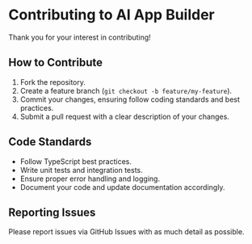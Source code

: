 # Contributing to AI App Builder

Thank you for your interest in contributing!

## How to Contribute

1. Fork the repository.
2. Create a feature branch (`git checkout -b feature/my-feature`).
3. Commit your changes, ensuring follow coding standards and best practices.
4. Submit a pull request with a clear description of your changes.

## Code Standards

- Follow TypeScript best practices.
- Write unit tests and integration tests.
- Ensure proper error handling and logging.
- Document your code and update documentation accordingly.

## Reporting Issues

Please report issues via GitHub Issues with as much detail as possible.